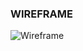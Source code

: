 ### WIREFRAME
![Wireframe](https://user-images.githubusercontent.com/58872439/144554123-5f0aeb51-e9b0-4875-af34-5c156774099c.jpeg)
